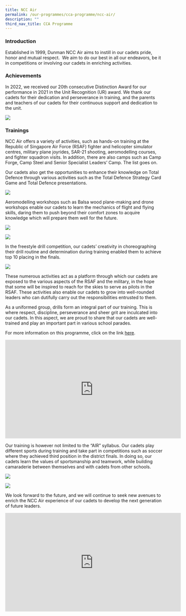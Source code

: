 ```yaml
---
title: NCC Air
permalink: /our-programmes/cca-programme/ncc-air/
description: ""
third_nav_title: CCA Programme
---
```

### Introduction
 
Established in 1999, Dunman NCC Air aims to instill in our cadets pride, honor and mutual respect.  We aim to do our best in all our endeavors, be it in competitions or involving our cadets in enriching activities.

### Achievements

In 2022, we received our 20th consecutive Distinction Award for our performance in 2021 in the Unit Recognition (UR) award. We thank our cadets for their dedication and perseverance in training, and the parents and teachers of our cadets for their continuous support and dedication to the unit.

![](/images/CCA%20Photos/NCC%20Air/NCC%20Air%20photo%201.jpg)

### Trainings

NCC Air offers a variety of activities, such as hands-on training at the Republic of Singapore Air Force (RSAF) fighter and helicopter simulator centres, military plane joyrides, SAR-21 shooting, aeromodelling courses, and fighter squadron visits. In addition, there are also camps such as Camp Forge, Camp Steel and Senior Specialist Leaders’ Camp. The list goes on.

Our cadets also get the opportunities to enhance their knowledge on Total Defence through various activities such as the Total Defence Strategy Card Game and Total Defence presentations.

![](/images/CCA%20Photos/NCC%20Air/NCC%20Air%20photo%202.jpg)

Aeromodelling workshops such as Balsa wood plane-making and drone workshops enable our cadets to learn the mechanics of flight and flying skills, daring them to push beyond their comfort zones to acquire knowledge which will prepare them well for the future.

![](/images/CCA%20Photos/NCC%20Air/NCC%20Air%20photo%203.jpg)

![](/images/CCA%20Photos/NCC%20Air/NCC%20Air%20photo%204.jpg)

In the freestyle drill competition, our cadets’ creativity in choreographing their drill routine and determination during training enabled them to achieve top 10 placing in the finals.

![](/images/CCA%20Photos/NCC%20Air/NCC%20Air%20photo%205.jpg)

These numerous activities act as a platform through which our cadets are exposed to the various aspects of the RSAF and the military, in the hope that some will be inspired to reach for the skies to serve as pilots in the RSAF. These activities also enable our cadets to grow into well-rounded leaders who can dutifully carry out the responsibilities entrusted to them.

As a uniformed group, drills form an integral part of our training. This is where respect, discipline, perseverance and sheer grit are inculcated into our cadets. In this aspect, we are proud to share that our cadets are well-trained and play an important part in various school parades.

For more information on this programme, click on the link <a href="/our-dunman-experience/ELIXiR/" target="_blank">here</a>.

<iframe width="560" height="315" src="https://www.youtube.com/embed/x6uagYwCinQ" title="YouTube video player" frameborder="0" allow="accelerometer; autoplay; clipboard-write; encrypted-media; gyroscope; picture-in-picture" allowfullscreen></iframe>

Our training is however not limited to the “AIR” syllabus. Our cadets play different sports during training and take part in competitions such as soccer where they achieved third position in the district finals. In doing so, our cadets learn the values of sportsmanship and teamwork, while building camaraderie between themselves and with cadets from other schools.

![](/images/CCA%20Photos/NCC%20Air/NCC%20Air%20photo%206.jpg)

![](/images/CCA%20Photos/NCC%20Air/NCC%20Air%20photo%207.jpg)

We look forward to the future, and we will continue to seek new avenues to enrich the NCC Air experience of our cadets to develop the next generation of future leaders.

<iframe width="560" height="315" src="https://www.youtube.com/embed/IehAtdCsTRA" title="YouTube video player" frameborder="0" allow="accelerometer; autoplay; clipboard-write; encrypted-media; gyroscope; picture-in-picture" allowfullscreen></iframe>